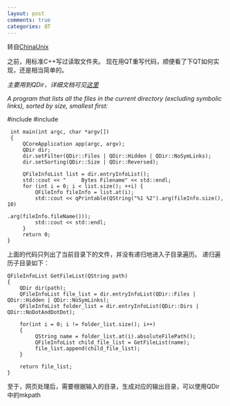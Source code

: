 ```yaml
---
layout: post
comments: true
categories: QT
---
```

转自[ChinaUnix](http://blog.chinaunix.net/uid-25749806-id-315904.html)

之前，用标准C++写过读取文件夹。
现在用QT重写代码，顺便看了下QT如何实现，还是相当简单的。

*主要用到QDir，详细文档可见[这里](http://doc.trolltech.com/latest/qdir.html)*

*A program that lists all the files in the current directory (excluding symbolic links), sorted by size, smallest first:*

#include <QDir>
#include <iostream>

     int main(int argc, char *argv[])
     {
         QCoreApplication app(argc, argv);
         QDir dir;
         dir.setFilter(QDir::Files | QDir::Hidden | QDir::NoSymLinks);
         dir.setSorting(QDir::Size | QDir::Reversed);

         QFileInfoList list = dir.entryInfoList();
         std::cout << "     Bytes Filename" << std::endl;
         for (int i = 0; i < list.size(); ++i) {
             QFileInfo fileInfo = list.at(i);
             std::cout << qPrintable(QString("%1 %2").arg(fileInfo.size(), 10)
                                                     .arg(fileInfo.fileName()));
             std::cout << std::endl;
         }
         return 0;
    }

上面的代码只列出了当前目录下的文件，并没有递归地进入子目录遍历。
递归遍历子目录如下：

    QFileInfoList GetFileList(QString path)
    {
        QDir dir(path);
        QFileInfoList file_list = dir.entryInfoList(QDir::Files | QDir::Hidden | QDir::NoSymLinks);
        QFileInfoList folder_list = dir.entryInfoList(QDir::Dirs | QDir::NoDotAndDotDot);

        for(int i = 0; i != folder_list.size(); i++)
        {
             QString name = folder_list.at(i).absoluteFilePath();
             QFileInfoList child_file_list = GetFileList(name);
             file_list.append(child_file_list);
        }

        return file_list;
    }
至于，网页处理后，需要根据输入的目录，生成对应的输出目录，可以使用QDir中的mkpath
